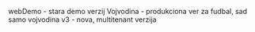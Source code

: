 webDemo - stara demo verzij
Vojvodina - produkciona ver za fudbal, sad samo vojvodina
v3 - nova, multitenant verzija
